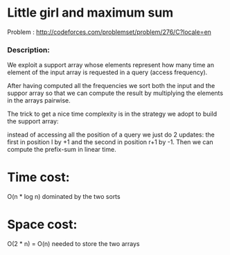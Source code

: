 # Little girl and maximum sum
Problem : http://codeforces.com/problemset/problem/276/C?locale=en

### Description:
We exploit a support array whose elements represent how many time an element of the input array is requested in a query (access frequency).

After having computed all the frequencies we sort both the input and the suppor array so that we can compute the result by multiplying the elements in the arrays pairwise.

The trick to get a nice time complexity is in the strategy we adopt to build the support array:

instead of accessing all the position of a query we just do 2 updates: the first in position l by +1 and the second in position r+1 by -1. Then we can compute the prefix-sum in linear time.

# Time cost: 
O(n * log n) dominated by the two sorts
# Space cost:
O(2 * n) = O(n) needed to store the two arrays
